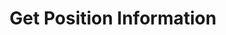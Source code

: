 ---
title: Get Position Information
position_number: 7
type: post
description: /future/user/v1/position/list
parameters:
    -
        name: symbol
        type: string
        mandatory: false
        default: N/A
        description: Trading pair (see the position information of all trading pairs if don't pass parameters)
        ranges:
left_code_blocks:
    -
        code_block: "public void getMarketConfig() {\r\n\tString text = HttpUtil.get(URL + \"/data/api/future/user/v1/getMarketConfig\");\r\n\tSystem.out.println(text);\r\n}"
        title: Java
        language: java
right_code_blocks:
    - code_block: |-
        {
          "error": {
            "code": "",
            "msg": ""
          },
          "msgInfo": "",
          "result": [
            {
              "autoMargin": false, //Whether to automatically call margin
              "availableCloseSize": 0, //Available quantity (Cont)
              "closeOrderSize": 0, //Pending order quantity (Cont)
              "entryPrice": 0, //Open position average price
              "isolatedMargin": 0, //Isolated Margin
              "leverage": 0, //Leverage
              "openOrderMarginFrozen": 0, //Occupied open position margin
              "positionSide": "", //Position side
              "positionSize": 0, //Position quantity (Cont)
              "positionType": "", //Position type
              "realizedProfit": 0, //Realized profit and loss
              "symbol": "" //Trading pair
            }
          ],
          "returnCode": 0
        }
      title: Response
      language: json
---